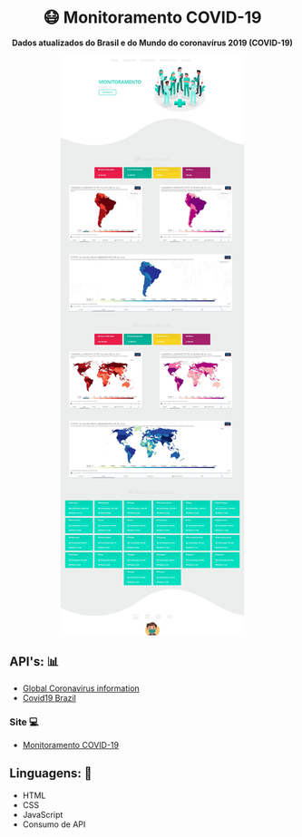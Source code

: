 <h1 align="center">😷 Monitoramento COVID-19</h1>
<p align="center">
  <strong>Dados atualizados do Brasil e do Mundo do coronavírus 2019 (COVID-19)</strong>
</p>

<p align="center">
  <img src="img/home.jpeg" alt="">
</p>


## API's: 📊

- [Global Coronavirus information](https://coronavirus-19-api.herokuapp.com/)
- [Covid19 Brazil](https://covid19-brazil-api-docs.now.sh/)

### Site 💻

- [Monitoramento COVID-19](https://monitoramento-v2.netlify.app/)


## Linguagens: 🚀
- HTML
- CSS
- JavaScript
- Consumo de API
